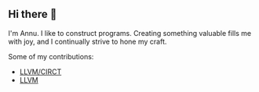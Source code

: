 ## Hi there 👋

I'm Annu. I like to construct programs. Creating something valuable fills me with joy, and I continually strive to hone my craft.

Some of my contributions:
- [LLVM/CIRCT](https://github.com/llvm/circt/issues?q=is%3Apr%20author%3AAnnuCode%20state%3Aclosed)
- [LLVM](https://github.com/llvm/llvm-project/issues?q=is%3Apr+author%3AAnnuCode)

<!--
**AnnuCode/AnnuCode** is a ✨ _special_ ✨ repository because its `README.md` (this file) appears on your GitHub profile.

Here are some ideas to get you started:

- 🔭 I’m currently working on ...
- 🌱 I’m currently learning ...
- 👯 I’m looking to collaborate on ...
- 🤔 I’m looking for help with ...
- 💬 Ask me about ...
- 📫 How to reach me: ...
- 😄 Pronouns: ...
- ⚡ Fun fact: ...
-->
